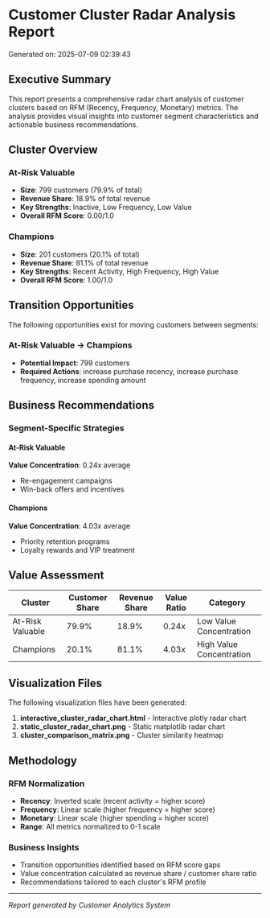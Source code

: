 # Customer Cluster Radar Analysis Report

Generated on: 2025-07-09 02:39:43

## Executive Summary

This report presents a comprehensive radar chart analysis of customer clusters based on RFM (Recency, Frequency, Monetary) metrics. The analysis provides visual insights into customer segment characteristics and actionable business recommendations.

## Cluster Overview

### At-Risk Valuable
- **Size**: 799 customers (79.9% of total)
- **Revenue Share**: 18.9% of total revenue
- **Key Strengths**: Inactive, Low Frequency, Low Value
- **Overall RFM Score**: 0.00/1.0

### Champions
- **Size**: 201 customers (20.1% of total)
- **Revenue Share**: 81.1% of total revenue
- **Key Strengths**: Recent Activity, High Frequency, High Value
- **Overall RFM Score**: 1.00/1.0

## Transition Opportunities

The following opportunities exist for moving customers between segments:

### At-Risk Valuable → Champions
- **Potential Impact**: 799 customers
- **Required Actions**: increase purchase recency, increase purchase frequency, increase spending amount

## Business Recommendations

### Segment-Specific Strategies

#### At-Risk Valuable
**Value Concentration**: 0.24x average

- Re-engagement campaigns
- Win-back offers and incentives

#### Champions
**Value Concentration**: 4.03x average

- Priority retention programs
- Loyalty rewards and VIP treatment

## Value Assessment

| Cluster | Customer Share | Revenue Share | Value Ratio | Category |
|---------|---------------|---------------|-------------|----------|
| At-Risk Valuable | 79.9% | 18.9% | 0.24x | Low Value Concentration |
| Champions | 20.1% | 81.1% | 4.03x | High Value Concentration |

## Visualization Files

The following visualization files have been generated:

1. **interactive_cluster_radar_chart.html** - Interactive plotly radar chart
2. **static_cluster_radar_chart.png** - Static matplotlib radar chart  
3. **cluster_comparison_matrix.png** - Cluster similarity heatmap

## Methodology

### RFM Normalization
- **Recency**: Inverted scale (recent activity = higher score)
- **Frequency**: Linear scale (higher frequency = higher score)  
- **Monetary**: Linear scale (higher spending = higher score)
- **Range**: All metrics normalized to 0-1 scale

### Business Insights
- Transition opportunities identified based on RFM score gaps
- Value concentration calculated as revenue share / customer share ratio
- Recommendations tailored to each cluster's RFM profile

---
*Report generated by Customer Analytics System*
